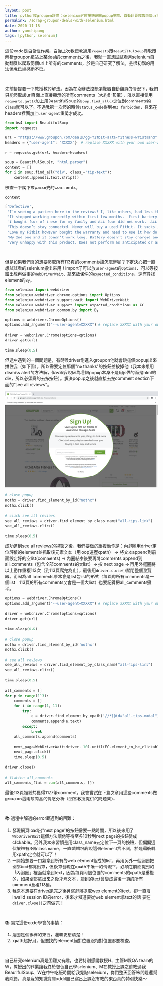 ```yaml
---
layout: post
title: python爬groupon評價：selenium定位按鈕避開popup視窗、自動翻頁爬取同個url上的所有資料
permalink: /scrap-groupon-deals-with-selenium.html
date: 2020-11-18
author: yunchipang
tags: [python, selenium]
---
```


這份code是自發性作業，自從上次教授教過用`requests`跟`BeautilfulSoup`爬取跟解析groupon網站上某deal的comments之後，我就一直想試試看用selenium自動翻頁以爬取同個url上所有的comments，於是自己研究了解法，是很初階的用法但我已經感動不已。

<br>

先前情提要一下教授教的解法。因為在沒辦法控制瀏覽器自動翻頁的情況下，我們只能爬取該url頁面上直接顯示的所有comments（大約8-10筆），所以直接使用`requests.get()`加上用BeautifulSoup的`soup.find_all()`定位到comments的`class`就可以了。不過我第一次爬的時候`status_code`得到`403 forbidden`，後來在headers裡面加上`user-agent`重爬才成功。

```python
from bs4 import BeautifulSoup
import requests
```

```python
url = "https://www.groupon.com/deals/gg-fitbit-alta-fitness-wristband"
headers = {"user-agent": "XXXXX"}  # replace XXXXX with your own user-agent

r = requests.get(url, headers=headers)
```

```python
soup = BeautifulSoup(r, "html.parser")
content = []
for i in soup.find_all("div", class_="tip-text"):
    content.append(i.text.strip())
```

檢查一下爬下來parse完的comments。

```python
content
```

```python
['Defective',
 'I’m seeing a pattern here in the reviews! I, like others, had less than a year and won’t keep the charge. I am very Disappointed in this purchase.',
 "It stopped working correctly within first few months.  First battery wouldn't last long, then die completely and have to be completely set up again, all previous tracking would be lost.  Couldn't return and can't use.",
 'I bought four of these for my family and ALL four did not work.  ALL four were separate purchases so they didn’t come in one shipment.  Mine doesn’t log all of my steps, two others doesn’t show anything one the display and on the app shows outrageous amount of steps taken so they don’t pair correctly.',
 'This doesn’t stay connected. Never will buy a used Fitbit. It sucks',
 'Love my Fitbit however bought the warranty and need to use it how do I?',
 'My 2nd one and it doesn’t work long. Battery doesn’t stay charged and won’t come on when on wrist.',
 'Very unhappy with this product. Does not perform as anticipated or as listed in the details. I purchased while home in anticipation of major surgery...thinking this could help monitor my post-surgery workout! No! only added to my frustration as I attempted to get this connected to my smart-devices. It does not provide readouts and will not stay connected to the FitBit app. Poor deal!!!']
```

<br>

但是如果我們真的想要爬取所有113頁的comments該怎麼辦呢？下定決心把一直想試試看的selenium搬出來用！import了可以放`user-agent`的`Options`、可以等按鈕出現再做事的`WebDriverWait`、拿來放條件的`expected_conditions`、還有尋找element的`By`。

```python
from selenium import webdriver
from selenium.webdriver.chrome.options import Options
from selenium.webdriver.support.wait import WebDriverWait
from selenium.webdriver.support import expected_conditions as EC
from selenium.webdriver.common.by import By
```

```python
options = webdriver.ChromeOptions()
options.add_argument("--user-agent=XXXXX") # replace XXXXX with your own user-agent

driver = webdriver.Chrome(options=options)
driver.get(url)

time.sleep(0.5)
```

但途中遇到的一個問題是，有時候driver剛進入groupon他就會跳這個popup出來擋住我（如下圖），所以需要定位那個"no thanks"的按鈕並按掉他（我本來想用dismiss alert的方法解，但w跟我說因為這個popup本身不是用js做的而是html的div，所以必須真的去按按鈕）。解決popup之後就直接去按comment section下面的"see all reviews"。

![groupon popup screenshot](assets/images/2020-11-18-groupon-popup.png)

```python
# close popup
nothx = driver.find_element_by_id("nothx")
nothx.click()

# click see all reviews
see_all_reviews = driver.find_element_by_class_name("all-tips-link")
see_all_reviews.click()

time.sleep(0.5)
```

成功進到see all reviews的視窗之後，我們要做的重複動作是：內迴圈用driver定位評價的element並抓取該元素文本（用loop遍歷xpath） -> 將文本append到前面設定好的空list(comments) -> 內圈結束後要再將comments append到all_comments（包含全部comments的大list）-> 按 next page -> 再用外迴圈將以上動作重複113次（到113頁爬完為止），最後用`driver.close()`關閉整個瀏覽器。而因為all_comments原本會是list包list的形式（每頁的所有comments是一個list，113頁的所有comments又會是一個大list）也要記得把all_comments攤平。

```python
options = webdriver.ChromeOptions()
options.add_argument("--user-agent=XXXXX") # replace XXXXX with your own user-agent

driver = webdriver.Chrome(options=options)
driver.get(url)

time.sleep(0.5)

# close popup
nothx = driver.find_element_by_id('nothx')
nothx.click()

# see all reviews
see_all_reviews = driver.find_element_by_class_name("all-tips-link")
see_all_reviews.click()

time.sleep(0.5)

all_comments = []
for p in range(113):
    comments = []
    for i in range(1, 11):
        try:
            e = driver.find_element_by_xpath('//*[@id="all-tips-modal"]/div[2]/div[4]/div['+str(i)+']/div[3]')
            comments.append(e.text)
        except:
            break
    all_comments.append(comments)
    
    next_page=WebDriverWait(driver, 10).until(EC.element_to_be_clickable((By.XPATH, '//*[@id="all-tips-modal"]/div[2]/div[5]/div[2]')))
    next_page.click()
    time.sleep(0.5)

driver.close()

# flatten all_comments
all_comments_flat = sum(all_comments, [])
```

最後113頁裡總共獲得1127筆comment，我會嘗試在下篇文章用這些comments做groupon這兩項商品的情感分析（回答教授提供的問題集）。

<br>


📚 過程中解過的error跟遇到的困難：

1. 發現網頁load出"next page"的按鈕需要一點時間，所以後來用了`WebDriverWait`這個方法讓他等待至多10秒到next page的按鈕變成clickable。另外我本來習慣是用class_name去定位下一頁的按鈕，但偏偏這個按鈕有3個class name，一直噴錯跟我說這個element找不到，於是最後轉用xpath定位就可以了！
2. 一開始想要一口氣拿到所有的web element組成的list，再用另外一個迴圈把全部text都挑出來，但後來發現在xpath不唯一的情況下，必須在前面提到的「內迴圈」裡面就拿到text，因為每頁同個位置的comments的xpath是重複的，如果全部拿出來之後才解文本，拿到的text會變成最後一頁的所有comment重複113遍。
3. 我原本想要在driver跑完之後另寫迴圈提取web element的text，卻一直噴invalid session ID的error，後來才知道要從web element拿text的話 要在`driver.close()`之前做完！

<br>

📚 寫完這份code學會的事情：

1. 迴圈是個很棒的東西，邏輯要想清楚！
2. xpath超好用，但要找的element絕對位置跟相對位置都要檢查。


<br>

自己研究selenium真是困難又有趣，也要特別感謝教授H、主管M跟QA team的W，教授出的作業讓我終於督促自己學selenium、M在教授上課之前教過我BeautifulSoup、W在中午吃飯時間給我提點selenium，你們整天回答笨問題還幫我除錯，真是我的知識寶庫xddd自己寫出上課沒有教的東西真的特別快樂～

<br>